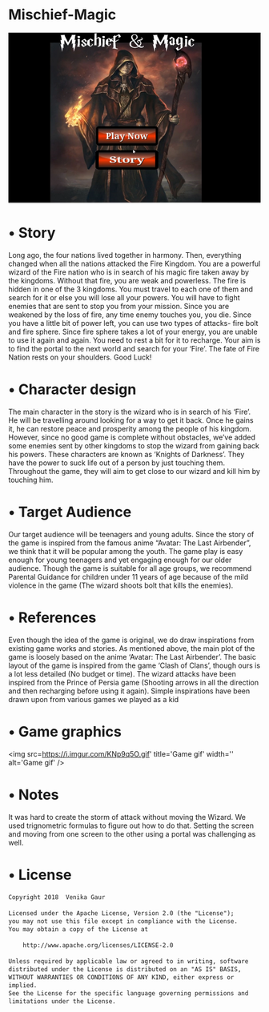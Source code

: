 # Mischief-Magic
<img src='Start.PNG' alt='Game Image' />

# •	Story
Long ago, the four nations lived together in harmony. Then, everything changed when all the nations attacked the Fire Kingdom. You are a powerful wizard of the Fire nation who is in search of his magic fire taken away by the kingdoms. Without that fire, you are weak and powerless. The fire is hidden in one of the 3 kingdoms. You must travel to each one of them and search for it or else you will lose all your powers. You will have to fight enemies that are sent to stop you from your mission. Since you are weakened by the loss of fire, any time enemy touches you, you die. Since you have a little bit of power left, you can use two types of attacks- fire bolt and fire sphere. Since fire sphere takes a lot of your energy, you are unable to use it again and again. You need to rest a bit for it to recharge. Your aim is to find the portal to the next world and search for your ‘Fire’. The fate of Fire Nation rests on your shoulders. Good Luck!

# •	Character design
The main character in the story is the wizard who is in search of his ‘Fire’. He will be travelling around looking for a way to get it back. Once he gains it, he can restore peace and prosperity among the people of his kingdom. However, since no good game is complete without obstacles, we’ve added some enemies sent by other kingdoms to stop the wizard from gaining back his powers. These characters are known as ‘Knights of Darkness’. They have the power to suck life out of a person by just touching them. Throughout the game, they will aim to get close to our wizard and kill him by touching him.

# •	Target Audience 
Our target audience will be teenagers and young adults. Since the story of the game is inspired from the famous anime “Avatar: The Last Airbender”, we think that it will be popular among the youth. The game play is easy enough for young teenagers and yet engaging enough for our older audience. Though the game is suitable for all age groups, we recommend Parental Guidance for children under 11 years of age because of the mild violence in the game (The wizard shoots bolt that kills the enemies).

# •	References
Even though the idea of the game is original, we do draw inspirations from existing game works and stories. As mentioned above, the main plot of the game is loosely based on the anime ‘Avatar: The Last Airbender’. The basic layout of the game is inspired from the game ‘Clash of Clans’, though ours is a lot less detailed (No budget or time). The wizard attacks have been inspired from the Prince of Persia game (Shooting arrows in all the direction and then recharging before using it again). Simple inspirations have been drawn upon from various games we played as a kid


# •	Game graphics
<img src=https://i.imgur.com/KNp9q5O.gif' title='Game gif' width='' alt='Game gif' />




# •	Notes
It was hard to create the storm of attack without moving the Wizard. We used trignometric formulas to figure out how to do that. 
Setting the screen and moving from one screen to the other using a portal was challenging as well.

# •	License

    Copyright 2018  Venika Gaur

    Licensed under the Apache License, Version 2.0 (the "License");
    you may not use this file except in compliance with the License.
    You may obtain a copy of the License at

        http://www.apache.org/licenses/LICENSE-2.0

    Unless required by applicable law or agreed to in writing, software
    distributed under the License is distributed on an "AS IS" BASIS,
    WITHOUT WARRANTIES OR CONDITIONS OF ANY KIND, either express or implied.
    See the License for the specific language governing permissions and
    limitations under the License.
